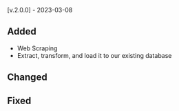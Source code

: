 [v.2.0.0] - 2023-03-08


## Added
- Web Scraping
- Extract, transform, and load it to our existing database
## Changed

## Fixed